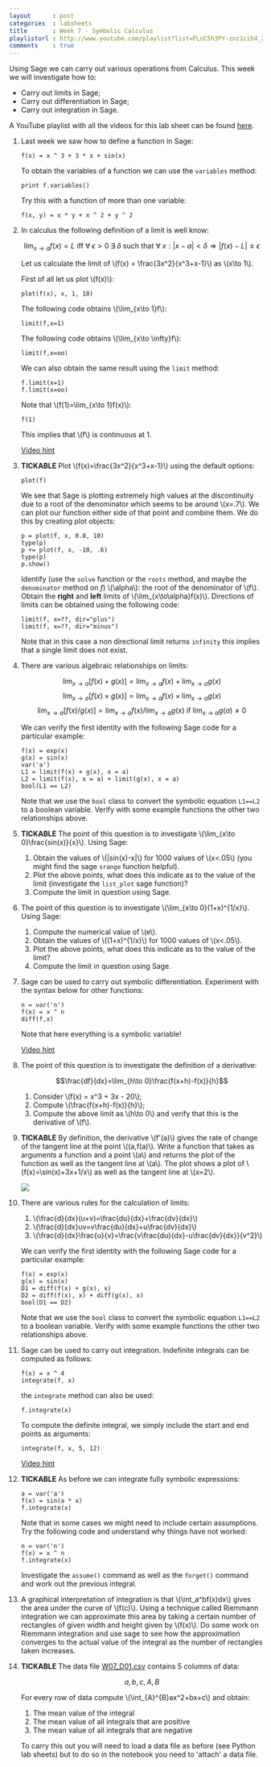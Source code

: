 ```yaml
---
layout      : post
categories  : labsheets
title       : Week 7 - Symbolic Calculus
playlisturl : http://www.youtube.com/playlist?list=PLnC5h3PY-znz1cih4_2b7QvVZaqPnE7m4
comments    : true
---
```


Using Sage we can carry out various operations from Calculus. This week we will investigate how to:

- Carry out limits in Sage;
- Carry out differentiation in Sage;
- Carry out integration in Sage.

A YouTube playlist with all the videos for this lab sheet can be found [here](http://www.youtube.com/playlist?list=PLnC5h3PY-znz1cih4_2b7QvVZaqPnE7m4).

01. Last week we saw how to define a function in Sage:

        f(x) = x ^ 3 + 3 * x + sin(x)

    To obtain the variables of a function we can use the `variables` method:

        print f.variables()

    Try this with a function of more than one variable:

        f(x, y) = x * y + x ^ 2 + y ^ 2

02. In calculus the following definition of a limit is well know:

    $$\lim_{x\to a}f(x)=L\text{ iff } \forall\; \epsilon>0\; \exists\; \delta \text{ such that } \forall\; x: |x-a|<\delta \Rightarrow |f(x)-L|\leq \epsilon$$

    Let us calculate the limit of \\(f(x) = \frac{3x^2}{x^3+x-1}\\) as \\(x\to 1\\).

    First of all let us plot \\(f(x)\\):

        plot(f(x), x, 1, 10)

    The following code obtains \\(\lim_{x\to 1}f\\):

        limit(f,x=1)

    The following code obtains \\(\lim_{x\to \infty}f\\):

        limit(f,x=oo)

    We can also obtain the same result using the `limit` method:

        f.limit(x=1)
        f.limit(x=oo)

    Note that \\(f(1)=\lim_{x\to 1}f(x)\\):

        f(1)

    This implies that \\(f\\) is continuous at 1.

    [Video hint](http://youtu.be/-br9qoY9QbM)

03. **TICKABLE** Plot \\(f(x)=\frac{3x^2}{x^3+x-1}\\) using the default options:

        plot(f)

    We see that Sage is plotting extremely high values at the discontinuity due to a root of the denominator which seems to be around \\(x=.7\\). We can plot our function either side of that point and combine them. We do this by creating plot objects:

        p = plot(f, x, 0.8, 10)
        type(p)
        p += plot(f, x, -10, .6)
        type(p)
        p.show()

    Identify (use the `solve` function or the `roots` method, and maybe the `denominator` method on $f$) \\(\alpha\\): the root of the denominator of \\(f\\).
    Obtain the **right** and **left** limits of \\(\lim_{x\to\alpha}f(x)\\).
    Directions of limits can be obtained using the following code:

        limit(f, x=??, dir="plus")
        limit(f, x=??, dir="minus")

    Note that in this case a non directional limit returns `infinity` this implies that a single limit does not exist.

04. There are various algebraic relationships on limits:

    $$\lim_{x\to a}[f(x)+g(x)]=\lim_{x\to a}f(x) + \lim_{x\to a}g(x)$$
    $$\lim_{x\to a}[f(x)\times g(x)]=\lim_{x\to a}f(x) \times \lim_{x\to a}g(x)$$
    $$\lim_{x\to a}[f(x)/g(x)]=\lim_{x\to a}f(x) / \lim_{x\to a}g(x) \text{ if } \lim_{x\to a}g(a)\ne 0$$


    We can verify the first identity with the following Sage code for a particular example:

        f(x) = exp(x)
        g(x) = sin(x)
        var('a')
        L1 = limit(f(x) + g(x), x = a)
        L2 = limit(f(x), x = a) + limit(g(x), x = a)
        bool(L1 == L2)

    Note that we use the `bool` class to convert the symbolic equation `L1==L2` to a boolean variable. Verify with some example functions the other two relationships above.

05. **TICKABLE** The point of this question is to investigate \\(\lim_{x\to 0}\frac{sin(x)}{x}\\). Using Sage:

    1. Obtain the values of \\(\|sin(x)-x\|\\) for 1000 values of \\(x<.05\\) (you might find the sage `srange` function helpful).
    2. Plot the above points, what does this indicate as to the value of the limit (investigate the `list_plot` sage function)?
    3. Compute the limit in question using Sage.

06. The point of this question is to investigate \\(\lim_{x\to 0}(1+x)^{1/x}\\). Using Sage:

    1. Compute the numerical value of \\(e\\).
    2. Obtain the values of \\((1+x)^{1/x}\\) for 1000 values of \\(x<.05\\).
    3. Plot the above points, what does this indicate as to the value of the limit?
    4. Compute the limit in question using Sage.

07. Sage can be used to carry out symbolic differentiation. Experiment with the syntax below for other functions:

        n = var('n')
        f(x) = x ^ n
        diff(f,x)

    Note that here everything is a symbolic variable!

    [Video hint](http://youtu.be/FbxioEG9kzM)

08. The point of this question is to investigate the definition of a derivative:

    $$\frac{df}{dx}=\lim_{h\to 0}\frac{f(x+h)-f(x)}{h}$$

    1. Consider \\(f(x) = x^3 + 3x - 20\\);
    2. Compute \\(\frac{f(x+h)-f(x)}{h}\\);
    3. Compute the above limit as \\(h\to 0\\) and verify that this is the derivative of \\(f\\).

09. **TICKABLE** By definition, the derivative \\(f'(a)\\) gives the rate of change of the tangent line at the point \\((a,f(a)\\).
    Write a function that takes as arguments a function and a point \\(a\\) and returns the plot of the function as well as the tangent line at \\(a\\).
    The plot shows a plot of \\(f(x)=\sin(x)+3x+1/x\\) as well as the tangent line at \\(x=2\\).

    ![]({{site.baseurl}}/assets/Images/W07-img01.png)

10. There are various rules for the calculation of limits:

    1. \\(\frac{d}{dx}(u+v)=\frac{du}{dx}+\frac{dv}{dx}\\)
    2. \\(\frac{d}{dx}uv=v\frac{du}{dx}+u\frac{dv}{dx}\\)
    3. \\(\frac{d}{dx}\frac{u}{v}=\frac{v\frac{du}{dx}-u\frac{dv}{dx}}{v^2}\\)


    We can verify the first identity with the following Sage code for a particular example:

        f(x) = exp(x)
        g(x) = sin(x)
        D1 = diff(f(x) + g(x), x)
        D2 = diff(f(x), x) + diff(g(x), x)
        bool(D1 == D2)

    Note that we use the `bool` class to convert the symbolic equation `L1==L2` to a boolean variable. Verify with some example functions the other two relationships above.

11. Sage can be used to carry out integration. Indefinite integrals can be computed as follows:

        f(x) = x ^ 4
        integrate(f, x)

    the `integrate` method can also be used:

        f.integrate(x)

    To compute the definite integral, we simply include the start and end points as arguments:

        integrate(f, x, 5, 12)

    [Video hint](http://youtu.be/wQEk0h5kg50)

12. **TICKABLE** As before we can integrate fully symbolic expressions:

        a = var('a')
        f(x) = sin(a * x)
        f.integrate(x)

    Note that in some cases we might need to include certain assumptions. Try the following code and understand why things have not worked:

        n = var('n')
        f(x) = x ^ n
        f.integrate(x)

    Investigate the `assume()` command as well as the `forget()` command and work out the previous integral.

13. A graphical interpretation of integration is that \\(\int_a^bf(x)dx\\) gives the area under the curve of \\(f(c)\\).
    Using a technique called Riemmann integration we can approximate this area by taking a certain number of rectangles of given width and height given by \\(f(x)\\).
    Do some work on Riemmann integration and use sage to see how the approximation converges to the actual value of the integral as the number of rectangles taken increases.

15. **TICKABLE** The data file [W07_D01.csv]({{site.baseurl}}/assets/Data/W07_D01.csv) contains 5 columns of data:

    $$a,b,c,A,B$$

    For every row of data compute \\(\int_{A}^{B}ax^2+bx+c\\) and obtain:

    1. The mean value of the integral
    2. The mean value of all integrals that are positive
    3. The mean value of all integrals that are negative

    To carry this out you will need to load a data file as before (see Python lab sheets) but to do so in the notebook you need to 'attach' a data file.
